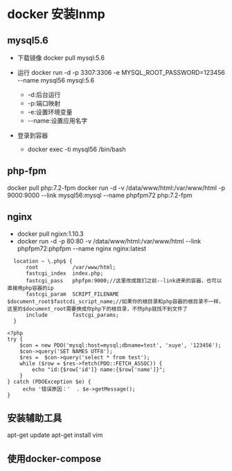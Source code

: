# docker 安装lnmp

## mysql5.6

- 下载镜像 docker pull mysql:5.6
- 运行 docker run -d -p 3307:3306 -e MYSQL_ROOT_PASSWORD=123456 --name mysql56 mysql:5.6

  - -d:后台运行
  - -p:端口映射
  - -e:设置环境变量
  - --name:设置应用名字

- 登录到容器

  - docker exec -ti mysql56 /bin/bash

## php-fpm

docker pull php:7.2-fpm docker run -d -v /data/www/html:/var/www/html -p 9000:9000 --link mysql56:mysql --name phpfpm72 php:7.2-fpm

## nginx

- docker pull ngixn:1.10.3
- docker run -d -p 80:80 -v /data/www/html:/var/www/html --link phpfpm72:phpfpm --name nginx nginx:latest

```
  location ~ \.php$ {
      root           /var/www/html;
      fastcgi_index  index.php;
      fastcgi_pass   phpfpm:9000;//这里改成我们之前--link进来的容器，也可以直接用php容器的ip
      fastcgi_param  SCRIPT_FILENAME $document_root$fastcdi_script_name;//如果你的根目录和php容器的根目录不一样，这里的$document_root需要换成你php下的根目录，不然php就找不到文件了
      include        fastcgi_params;                                                                                                                                              
  }
```

```
<?php
try {
    $con = new PDO('mysql:host=mysql;dbname=test', 'xuye', '123456');
    $con->query('SET NAMES UTF8');
    $res =  $con->query('select * from test');
    while ($row = $res->fetch(PDO::FETCH_ASSOC)) {
        echo "id:{$row['id']} name:{$row['name']}";
    }
} catch (PDOException $e) {
     echo '错误原因：'  . $e->getMessage();
}
```

## 安装辅助工具

apt-get update apt-get install vim

## 使用docker-compose
